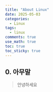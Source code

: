 ```yaml
---
title: "About Linux"
date: 2025-05-03
categories:
  - Linux
tags:
  - linux
comments: true
use_math: true
toc: true
toc_sticky: true
---
```


## 0. 아무말
> 안녕하세요